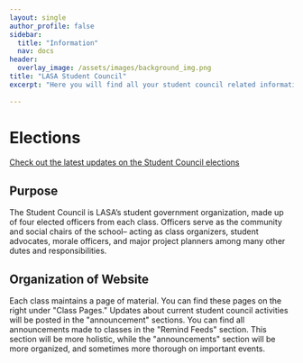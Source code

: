 ```yaml
---
layout: single
author_profile: false
sidebar:
  title: "Information"
  nav: docs
header:
  overlay_image: /assets/images/background_img.png
title: "LASA Student Council"
excerpt: "Here you will find all your student council related information"  
  
---
```


# Elections
[Check out the latest updates on the Student Council elections](https://lasastuco.org/Run/)

## Purpose

The Student Council is LASA’s student government organization, made up of four elected officers from each class. Officers serve as the community and social chairs of the school– acting as class organizers, student advocates, morale officers, and major project planners among many other dutes and responsibilities.

## Organization of Website
Each class maintains a page of material. You can find these pages on the right under "Class Pages." Updates about current student council activities will be posted in the "announcement" sections. You can find all announcements made to classes in the "Remind Feeds" section. This section will be more holistic, while the "announcements" section will be more organized, and sometimes more thorough on important events.
